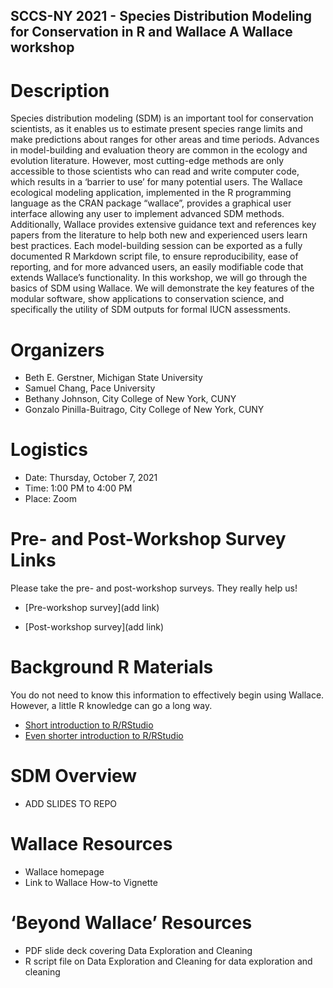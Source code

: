 ## SCCS-NY 2021 - Species Distribution Modeling for Conservation in R and Wallace A Wallace workshop


# Description
Species distribution modeling (SDM) is an important tool for conservation scientists, as it enables us to estimate present species range limits and make predictions about ranges for other areas and time periods. Advances in model-building and evaluation theory are common in the ecology and evolution literature. However, most cutting-edge methods are only accessible to those scientists who can read and write computer code, which results in a ‘barrier to use’ for many potential users. The Wallace ecological modeling application, implemented in the R programming language as the CRAN package “wallace”, provides a graphical user interface allowing any user to implement advanced SDM methods. Additionally, Wallace provides extensive guidance text and references key papers from the literature to help both new and experienced users learn best practices. Each model-building session can be exported as a fully documented R Markdown script file, to ensure reproducibility, ease of reporting, and for more advanced users, an easily modifiable code that extends Wallace’s functionality. In this workshop, we will go through the basics of SDM using Wallace. We will demonstrate the key features of the modular software, show applications to conservation science, and specifically the utility of SDM outputs for formal IUCN assessments.


# Organizers
- Beth E. Gerstner, Michigan State University
- Samuel Chang, Pace University 
- Bethany Johnson, City College of New York, CUNY
- Gonzalo Pinilla-Buitrago, City College of New York, CUNY

# Logistics
- Date: Thursday, October 7, 2021
- Time: 1:00 PM to 4:00 PM
- Place: Zoom

# Pre- and Post-Workshop Survey Links
Please take the pre- and post-workshop surveys. They really help us!

- [Pre-workshop survey](add link)

- [Post-workshop survey](add link) 

# Background R Materials
You do not need to know this information to effectively begin using Wallace. However, a little R knowledge can go a long way.

- [Short introduction to R/RStudio](https://mlammens.github.io/SCCS-R-Wallace/docs/Intro-to-RStudio.html)
- [Even shorter introduction to R/RStudio](https://github.com/bgerstner90/SCCS_2021/blob/f8719086341de081676dd0cf3a77e9d4c18e53f9/Crash-Course-R.html)

# SDM Overview
- ADD SLIDES TO REPO

# Wallace Resources
- Wallace homepage
- Link to Wallace How-to Vignette

# ‘Beyond Wallace’ Resources
- PDF slide deck covering Data Exploration and Cleaning
- R script file on Data Exploration and Cleaning for data exploration and cleaning

